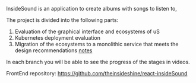InsideSound is an application to create albums with songs to listen to,

The project is divided into the following parts:
1) Evaluation of the graphical interface and ecosystems of uS
2) Kubernetes deployment evaluation
3) Migration of the ecosystems to a monolithic service that meets the design recommendations [notes](doc/recomendaciones.pdf)

In each branch you will be able to see the progress of the stages in videos.




FrontEnd repository: https://github.com/theinsideshine/react-insideSound